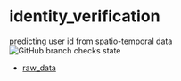 # identity_verification
predicting user id from spatio-temporal data \
![GitHub branch checks state](https://img.shields.io/github/checks-status/BigDataFred/identity_verification/main)

* [raw_data](raw_data)

